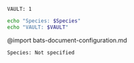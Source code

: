 ```vars :[set_vault_1]
VAULT: 1
```
```bash :show
echo "Species: $Species"
echo "VAULT: $VAULT"
```
@import bats-document-configuration.md
```vars :(document_vars)
Species: Not specified
```